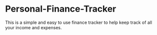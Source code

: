 # Personal-Finance-Tracker
This is a simple and easy to use finance tracker to help keep track of all your income and expenses.
